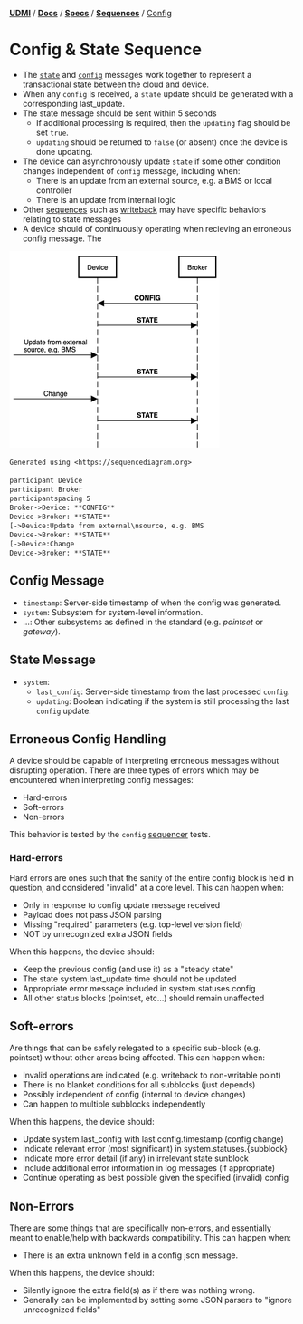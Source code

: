 [**UDMI**](../../../) / [**Docs**](../../) / [**Specs**](../) / [**Sequences**](./) / [Config](#)

# Config & State Sequence

* The [`state`](../../messages/state.md) and [`config`](../../messages/config.md) messages work together to represent a transactional state between the cloud and device.
* When any `config` is received, a `state` update should be generated with a corresponding last_update.
* The state message should be sent within 5 seconds
  * If additional processing is required, then the `updating` flag should be set `true`.
  * `updating` should be returned to `false` (or absent) once the device is done updating.
* The device can asynchronously update `state` if some other condition changes independent of
  `config` message, including when:
  * There is an update from an external source, e.g. a BMS or local controller
  * There is an update from internal logic
* Other [sequences](./) such as [writeback](writeback.md) may have specific behaviors relating to
  state messages
* A device should of continuously operating when recieving an erroneous config message. The

![State and config](images/state.png)

```
Generated using <https://sequencediagram.org>

participant Device
participant Broker
participantspacing 5
Broker->Device: **CONFIG**
Device->Broker: **STATE**
[->Device:Update from external\nsource, e.g. BMS
Device->Broker: **STATE**
[->Device:Change
Device->Broker: **STATE**
```

## Config Message

* `timestamp`: Server-side timestamp of when the config was generated.
* `system`: Subsystem for system-level information.
* ...: Other subsystems as defined in the standard (e.g. _pointset_ or _gateway_).

## State Message

* `system`:
  * `last_config`: Server-side timestamp from the last processed `config`.
  * `updating`: Boolean indicating if the system is still processing the last `config` update.

## Erroneous Config Handling

A device should be capable of interpreting erroneous messages without disrupting operation. There are
three types of errors which may be encountered when interpreting config messages:
* Hard-errors
* Soft-errors
* Non-errors

This behavior is tested by the `config` [sequencer](../../tools/sequencer.md) tests.

### Hard-errors

Hard errors are ones such that the sanity of the entire config block is held in question, and
considered "invalid" at a core level. This can happen when:
  * Only in response to config update message received
  * Payload does not pass JSON parsing
  * Missing "required" parameters (e.g. top-level version field)
  * NOT by unrecognized extra JSON fields

When this happens, the device should:
  * Keep the previous config (and use it) as a "steady state"
  * The state system.last_update time should not be updated
  * Appropriate error message included in system.statuses.config
  * All other status blocks (pointset, etc…) should remain unaffected

## Soft-errors

Are things that can be safely relegated to a specific sub-block (e.g. pointset) without other areas
being affected. This can happen when:
  * Invalid operations are indicated (e.g. writeback to non-writable point)
  * There is no blanket conditions for all subblocks (just depends)
  * Possibly independent of config (internal to device changes)
  * Can happen to multiple subblocks independently

When this happens, the device should:
  * Update system.last_config with last config.timestamp (config change)
  * Indicate relevant error (most significant) in system.statuses.{subblock}
  * Indicate more error detail (if any) in irrelevant state sunblock
  * Include additional error information in log messages (if appropriate)
  * Continue operating as best possible given the specified (invalid) config

## Non-Errors

There are some things that are specifically non-errors, and essentially meant to enable/help with
backwards compatibility. This can happen when:
  * There is an extra unknown field in a config json message.

When this happens, the device should:
  * Silently ignore the extra field(s) as if there was nothing wrong.
  * Generally can be implemented by setting some JSON parsers to "ignore unrecognized fields"
